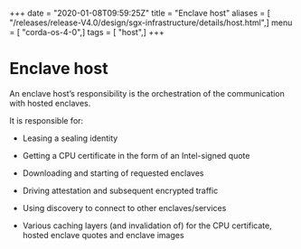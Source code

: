 +++
date = "2020-01-08T09:59:25Z"
title = "Enclave host"
aliases = [ "/releases/release-V4.0/design/sgx-infrastructure/details/host.html",]
menu = [ "corda-os-4-0",]
tags = [ "host",]
+++


# Enclave host

An enclave host’s responsibility is the orchestration of the communication with hosted enclaves.

It is responsible for:


* Leasing a sealing identity


* Getting a CPU certificate in the form of an Intel-signed quote


* Downloading and starting of requested enclaves


* Driving attestation and subsequent encrypted traffic


* Using discovery to connect to other enclaves/services


* Various caching layers (and invalidation of) for the CPU certificate, hosted enclave quotes and enclave images



